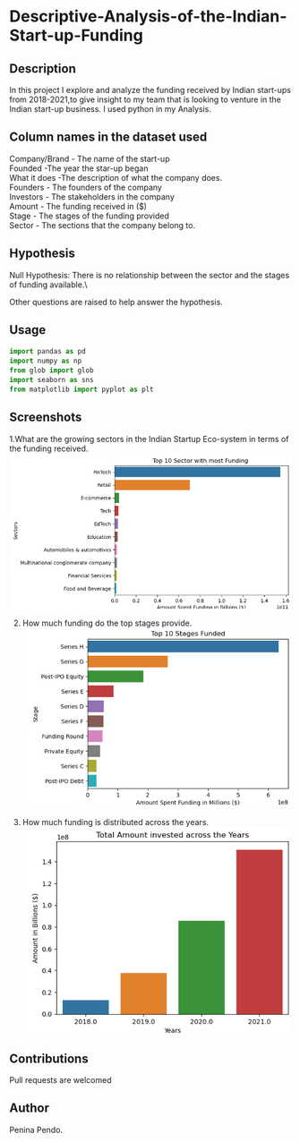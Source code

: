 # Descriptive-Analysis-of-the-Indian-Start-up-Funding

## Description

In this project I explore and analyze the funding received by Indian start-ups from 2018-2021,to give insight to my team that is looking to venture in the Indian start-up business. I used python in my Analysis. 

## Column names in the dataset used
Company/Brand - The name of the start-up\
Founded -The year the star-up began\
What it does -The description of what the company does.\
Founders - The founders of the company\
Investors - The stakeholders in the company\
Amount - The funding received in ($)\
Stage - The stages of the funding provided\
Sector - The sections that the company belong to.


## Hypothesis
Null Hypothesis: There is no relationship  between the sector and the stages of funding available.\

Other questions are raised to help answer the hypothesis.

## Usage
```python
import pandas as pd
import numpy as np
from glob import glob
import seaborn as sns
from matplotlib import pyplot as plt
```
## Screenshots
1.What are the growing sectors in the Indian Startup Eco-system in terms of the funding received.
![pg001](./Images/pg001.png)

2. How much funding do the top stages provide.
![pg002](./Images/pg002.png)

3. How much funding is distributed across the years.
![pg004](./Images/pg004.png)


## Contributions
Pull requests are welcomed

## Author
Penina Pendo.



